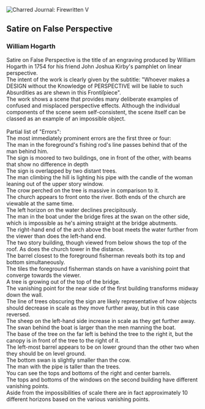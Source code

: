 <div class="artwork-of-the-day">
  <div class="container">
    <div class="img-wrapper">
      <img
        src="https://uploads8.wikiart.org/images/william-hogarth/the-importance-of-knowing-perspective-absurd-perspectives.jpg!Large.jpg"
        alt="Charred Journal: Firewritten V" />
    </div>
    <div class="artwork-detail">
      <div class="artwork-origin"> 
        <h2 class="artwork-name">Satire on False Perspective</h2>
        <h3 class="artist">
          William Hogarth
        </h3>
      </div>
      <p class="description">
        <span class="artwork-description-text ng-binding" ng-bind-html="viewModel.ArtworkOfTheDay.Description | unsafe">Satire on False Perspective is the title of an engraving produced by William Hogarth in 1754 for his friend John Joshua Kirby's pamphlet on linear perspective.
<br>The intent of the work is clearly given by the subtitle: "Whoever makes a DESIGN without the Knowledge of PERSPECTIVE will be liable to such Absurdities as are shewn in this Frontiſpiece".
<br>The work shows a scene that provides many deliberate examples of confused and misplaced perspective effects. Although the individual components of the scene seem self-consistent, the scene itself can be classed as an example of an impossible object.
<br>
<br>Partial list of "Errors":
<br>The most immediately prominent errors are the first three or four:
<br>The man in the foreground's fishing rod's line passes behind that of the man behind him.
<br>The sign is moored to two buildings, one in front of the other, with beams that show no difference in depth
<br>The sign is overlapped by two distant trees.
<br>The man climbing the hill is lighting his pipe with the candle of the woman leaning out of the upper story window.
<br>The crow perched on the tree is massive in comparison to it.
<br>The church appears to front onto the river. Both ends of the church are viewable at the same time.
<br>The left horizon on the water declines precipitously.
<br>The man in the boat under the bridge fires at the swan on the other side, which is impossible as he's aiming straight at the bridge abutments.
<br>The right-hand end of the arch above the boat meets the water further from the viewer than does the left-hand end.
<br>The two story building, though viewed from below shows the top of the roof. As does the church tower in the distance.
<br>The barrel closest to the foreground fisherman reveals both its top and bottom simultaneously.
<br>The tiles the foreground fisherman stands on have a vanishing point that converge towards the viewer.
<br>A tree is growing out of the top of the bridge.
<br>The vanishing point for the near side of the first building transforms midway down the wall.
<br>The line of trees obscuring the sign are likely representative of how objects should decrease in scale as they move further away, but in this case reversed.
<br>The sheep on the left-hand side increase in scale as they get further away.
<br>The swan behind the boat is larger than the men manning the boat.
<br>The base of the tree on the far left is behind the tree to the right it, but the canopy is in front of the tree to the right of it.
<br>The left-most barrel appears to be on lower ground than the other two when they should be on level ground.
<br>The bottom swan is slightly smaller than the cow.
<br>The man with the pipe is taller than the trees.
<br>You can see the tops and bottoms of the right and center barrels.
<br>The tops and bottoms of the windows on the second building have different vanishing points.
<br>Aside from the impossibilities of scale there are in fact approximately 10 different horizons based on the various vanishing points.</span>
                        <div class="text-shadow-container" ng-show="showShadow" style=""></div>
      </p>
    </div>
  </div>

</div>
